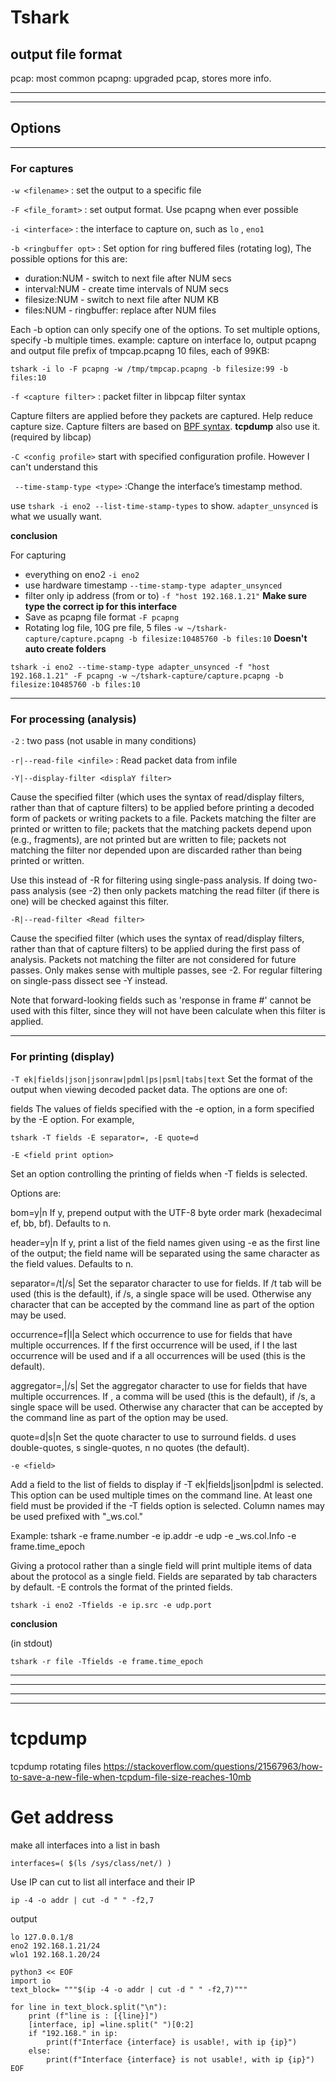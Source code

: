 # Tshark

## output file format

pcap: most common 
pcapng: upgraded pcap, stores more info.

---
---

## Options

---

### For captures 

`-w <filename>` : set the output to a specific file

`-F <file_foramt>` : set output format. Use pcapng when ever possible

`-i <interface>` : the interface to capture on, such as `lo` , `eno1` 

`-b <ringbuffer opt>` : Set option for ring buffered files (rotating log), The possible options for this are:
* duration:NUM - switch to next file after NUM secs
* interval:NUM - create time intervals of NUM secs
* filesize:NUM - switch to next file after NUM KB
* files:NUM - ringbuffer: replace after NUM files

Each -b option can only specify one of the options. To set multiple options, specify -b multiple times. 
example: capture on interface lo, output pcapng and output file prefix of tmpcap.pcapng 10 files, each of 99KB:

```
tshark -i lo -F pcapng -w /tmp/tmpcap.pcapng -b filesize:99 -b files:10
```

`-f <capture filter>` :      packet filter in libpcap filter syntax

Capture filters are applied before they packets are captured. Help reduce capture size. 
Capture filters are based on [BPF syntax](https://biot.com/capstats/bpf.html). **tcpdump** also use it. (required by libcap)

`-C <config profile>`      start with specified configuration profile. However I can't understand this 

` --time-stamp-type <type>` :Change the interface’s timestamp method.

use `tshark -i eno2 --list-time-stamp-types` to show. `adapter_unsynced` is what we usually want. 


**conclusion**

For capturing 
* everything on eno2 `-i eno2` 
* use hardware timestamp ` --time-stamp-type adapter_unsynced `
* filter only ip address (from or to) `-f "host 192.168.1.21"` **Make sure type the correct ip for this interface**
* Save as pcapng file format `-F pcapng` 
* Rotating log file, 10G pre file, 5 files `-w ~/tshark-capture/capture.pcapng -b filesize:10485760 -b files:10` **Doesn't auto create folders**

```
tshark -i eno2 --time-stamp-type adapter_unsynced -f "host 192.168.1.21" -F pcapng -w ~/tshark-capture/capture.pcapng -b filesize:10485760 -b files:10
```

---------------------------------------------------------------------------------------------------

### For processing (analysis)

`-2` : two pass (not usable in many conditions)

`-r|--read-file <infile>` : Read packet data from infile

`-Y|--display-filter <displaY filter>`

Cause the specified filter (which uses the syntax of read/display filters, rather than that of capture filters) to be applied before printing a decoded form of packets or writing packets to a file. Packets matching the filter are printed or written to file; packets that the matching packets depend upon (e.g., fragments), are not printed but are written to file; packets not matching the filter nor depended upon are discarded rather than being printed or written.

Use this instead of -R for filtering using single-pass analysis. If doing two-pass analysis (see -2) then only packets matching the read filter (if there is one) will be checked against this filter.


`-R|--read-filter <Read filter>`

Cause the specified filter (which uses the syntax of read/display filters, rather than that of capture filters) to be applied during the first pass of analysis. Packets not matching the filter are not considered for future passes. Only makes sense with multiple passes, see -2. For regular filtering on single-pass dissect see -Y instead.

Note that forward-looking fields such as 'response in frame #' cannot be used with this filter, since they will not have been calculate when this filter is applied.

-----------------------------------------------------------------------------------------------------------

### For printing (display)

`-T ek|fields|json|jsonraw|pdml|ps|psml|tabs|text` Set the format of the output when viewing decoded packet data. The options are one of:

fields The values of fields specified with the -e option, in a form specified by the -E option. For example,

```
tshark -T fields -E separator=, -E quote=d
```

`-E <field print option>`

Set an option controlling the printing of fields when -T fields is selected.

Options are:

bom=y|n If y, prepend output with the UTF-8 byte order mark (hexadecimal ef, bb, bf). Defaults to n.

header=y|n If y, print a list of the field names given using -e as the first line of the output; the field name will be separated using the same character as the field values. Defaults to n.

separator=/t|/s|<character> Set the separator character to use for fields. If /t tab will be used (this is the default), if /s, a single space will be used. Otherwise any character that can be accepted by the command line as part of the option may be used.

occurrence=f|l|a Select which occurrence to use for fields that have multiple occurrences. If f the first occurrence will be used, if l the last occurrence will be used and if a all occurrences will be used (this is the default).

aggregator=,|/s|<character> Set the aggregator character to use for fields that have multiple occurrences. If , a comma will be used (this is the default), if /s, a single space will be used. Otherwise any character that can be accepted by the command line as part of the option may be used.

quote=d|s|n Set the quote character to use to surround fields. d uses double-quotes, s single-quotes, n no quotes (the default).


`-e <field>`

Add a field to the list of fields to display if -T ek|fields|json|pdml is selected. This option can be used multiple times on the command line. At least one field must be provided if the -T fields option is selected. Column names may be used prefixed with "_ws.col."

Example: tshark -e frame.number -e ip.addr -e udp -e _ws.col.Info -e frame.time_epoch

Giving a protocol rather than a single field will print multiple items of data about the protocol as a single field. Fields are separated by tab characters by default. -E controls the format of the printed fields.

``` 
tshark -i eno2 -Tfields -e ip.src -e udp.port 
```

**conclusion**

 (in stdout)
```
tshark -r file -Tfields -e frame.time_epoch
```

--------------
--------------

--------------
--------------


# tcpdump
tcpdump rotating files 
https://stackoverflow.com/questions/21567963/how-to-save-a-new-file-when-tcpdum-file-size-reaches-10mb 


# Get address

make all interfaces into a list in bash

```
interfaces=( $(ls /sys/class/net/) )
```

Use IP can cut to list all interface and their IP 

```
ip -4 -o addr | cut -d " " -f2,7
```
output 
```
lo 127.0.0.1/8
eno2 192.168.1.21/24
wlo1 192.168.1.20/24
```

```
python3 << EOF
import io
text_block= """$(ip -4 -o addr | cut -d " " -f2,7)"""

for line in text_block.split("\n"):
	print (f"line is : [{line}]")
	[interface, ip] =line.split(" ")[0:2]
	if "192.168." in ip:
		print(f"Interface {interface} is usable!, with ip {ip}")
	else:
		print(f"Interface {interface} is not usable!, with ip {ip}")
EOF
```